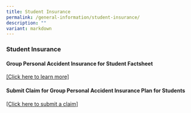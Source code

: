 ```yaml
---
title: Student Insurance
permalink: /general-information/student-insurance/
description: ""
variant: markdown
---
```

### Student Insurance

#### Group Personal Accident Insurance for Student Factsheet

[[Click here to learn more]](https://www.income.com.sg/group-insurance-for-schools-and-centres-and-moe/group-personal-accident-for-students)

 

#### Submit Claim for Group Personal Accident Insurance Plan for Students  

[[Click here to submit a claim]](https://studentgpa.incomegroupins.com.sg/#/)